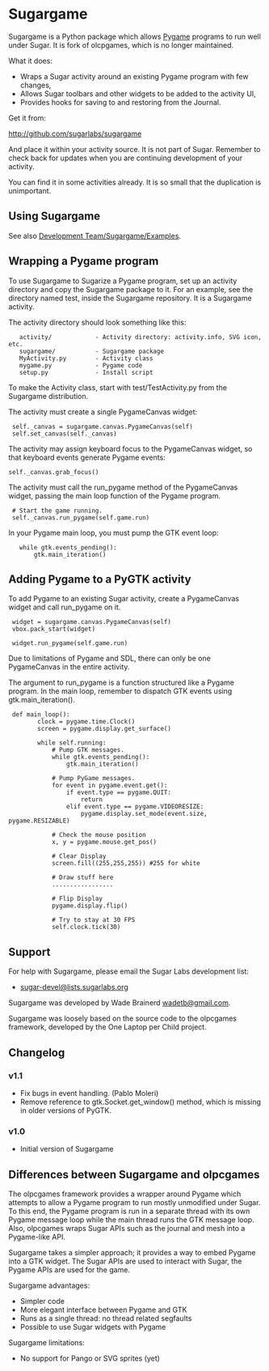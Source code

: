 # Sugargame

Sugargame is a Python package which allows [Pygame](http://www.pygame.org/) programs to run well under Sugar.  It is fork of olcpgames, which is no longer maintained.

What it does:

* Wraps a Sugar activity around an existing Pygame program with few changes,
* Allows Sugar toolbars and other widgets to be added to the activity UI,
* Provides hooks for saving to and restoring from the Journal.

Get it from:

http://github.com/sugarlabs/sugargame

And place it within your activity source. It is not part of Sugar. Remember to check back for updates when you are continuing development of your activity.

You can find it in some activities already. It is so small that the duplication is unimportant.

## Using Sugargame

See also [Development Team/Sugargame/Examples](http://wiki.sugarlabs.org/go/Development_Team/Sugargame/Examples).

## Wrapping a Pygame program

To use Sugargame to Sugarize a Pygame program, set up an activity directory and copy the Sugargame package to it.  For an example, see the directory named test, inside the Sugargame repository.  It is a Sugargame activity.

The activity directory should look something like this:

```
   activity/            - Activity directory: activity.info, SVG icon, etc.
   sugargame/           - Sugargame package
   MyActivity.py        - Activity class
   mygame.py            - Pygame code
   setup.py             - Install script
```

To make the Activity class, start with test/TestActivity.py from the Sugargame distribution.

The activity must create a single PygameCanvas widget:

```
 self._canvas = sugargame.canvas.PygameCanvas(self)
 self.set_canvas(self._canvas)
```

The activity may assign keyboard focus to the PygameCanvas widget, so that keyboard events generate Pygame events:

```
self._canvas.grab_focus()
```

The activity must call the run_pygame method of the PygameCanvas widget, passing the main loop function of the Pygame program.

```
 # Start the game running.
 self._canvas.run_pygame(self.game.run)
```

In your Pygame main loop, you must pump the GTK event loop:

```
   while gtk.events_pending():
       gtk.main_iteration()
```

## Adding Pygame to a PyGTK activity 

To add Pygame to an existing Sugar activity, create a PygameCanvas widget and call run_pygame on it.

```
 widget = sugargame.canvas.PygameCanvas(self)
 vbox.pack_start(widget)

 widget.run_pygame(self.game.run)
```

Due to limitations of Pygame and SDL, there can only be one PygameCanvas in the entire activity.

The argument to run_pygame is a function structured like a Pygame program.  In the main loop, remember to dispatch GTK events using gtk.main_iteration().

```
 def main_loop():
        clock = pygame.time.Clock()
        screen = pygame.display.get_surface()

        while self.running:
            # Pump GTK messages.
            while gtk.events_pending():
                gtk.main_iteration()

            # Pump PyGame messages.
            for event in pygame.event.get():
                if event.type == pygame.QUIT:
                    return
                elif event.type == pygame.VIDEORESIZE:
                    pygame.display.set_mode(event.size, pygame.RESIZABLE)

            # Check the mouse position
            x, y = pygame.mouse.get_pos()

            # Clear Display
            screen.fill((255,255,255)) #255 for white

            # Draw stuff here
            .................

            # Flip Display
            pygame.display.flip()

            # Try to stay at 30 FPS
            self.clock.tick(30)
```

## Support

For help with Sugargame, please email the Sugar Labs development list:

* sugar-devel@lists.sugarlabs.org

Sugargame was developed by Wade Brainerd <wadetb@gmail.com>.

Sugargame was loosely based on the source code to the olpcgames framework, developed by the One Laptop per Child project.

## Changelog

### v1.1
* Fix bugs in event handling.  (Pablo Moleri)
* Remove reference to gtk.Socket.get_window() method, which is missing in older versions of PyGTK.

### v1.0
* Initial version of Sugargame

## Differences between Sugargame and olpcgames

The olpcgames framework provides a wrapper around Pygame which attempts to allow a Pygame program to run mostly unmodified under Sugar.  To this end, the Pygame program is run in a separate thread with its own Pygame message loop while the main thread runs the GTK message loop.  Also, olpcgames wraps Sugar APIs such as the journal and mesh into a Pygame-like API.

Sugargame takes a simpler approach; it provides a way to embed Pygame into a GTK widget.  The Sugar APIs are used to interact with Sugar, the Pygame APIs are used for the game.

Sugargame advantages:

* Simpler code
* More elegant interface between Pygame and GTK
* Runs as a single thread: no thread related segfaults
* Possible to use Sugar widgets with Pygame

Sugargame limitations:

* No support for Pango or SVG sprites (yet)
